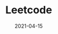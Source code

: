 ---
linktitle: ''
summary: ''
weight: 1000
title: Leetcode
date: 2021-04-15
draft: false

authors:
- admin
tags: ''
categories: ''
toc: true
profile: false
reading_time: true
share: true
featured: true
comments: true
disable_comment: false
commentable: true
editable: false
header:
  caption: ''
  image: ''
---